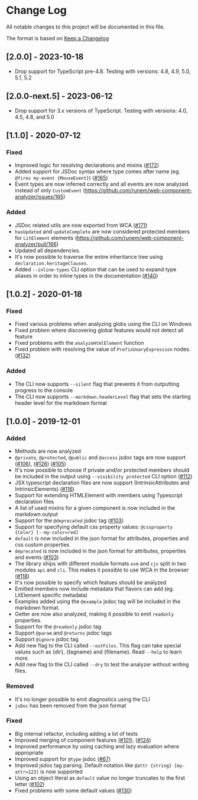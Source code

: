 # Change Log

All notable changes to this project will be documented in this file.

The format is based on [Keep a Changelog](https://keepachangelog.com/)

<!-- # Unreleased -->
<!-- ### Added -->
<!-- ### Changed -->
<!-- ### Removed -->
<!-- ### Fixed -->

## [2.0.0] - 2023-10-18

- Drop support for TypeScript pre-4.8. Testing with versions:
  4.8, 4.9, 5.0, 5.1, 5.2

## [2.0.0-next.5] - 2023-06-12

- Drop support for 3.x versions of TypeScript. Testing with versions:
  4.0, 4.5, 4.8, and 5.0

## [1.1.0] - 2020-07-12

### Fixed

- Improved logic for resolving declarations and mixins ([#172](https://github.com/runem/web-component-analyzer/issues/172))
- Added support for JSDoc syntax where type comes after name (eg. `@fires my-event {MouseEvent}`) ([#165](https://github.com/runem/web-component-analyzer/issues/165))
- Event types are now inferred correctly and all events are now analyzed instead of only `CustomEvent` (<https://github.com/runem/web-component-analyzer/issues/165>)

### Added

- JSDoc related utils are now exported from WCA ([#171](https://github.com/runem/web-component-analyzer/pull/171))
- `hasUpdated` and `updateComplete` are now considered protected members for `LitElement` elements (<https://github.com/runem/web-component-analyzer/pull/166>)
- Updated all dependencies.
- It's now possible to traverse the entire inheritance tree using `declaration.heritageClauses`.
- Added `--inline-types` CLI option that can be used to expand type aliases in order to inline types in the documentation ([#140](https://github.com/runem/web-component-analyzer/issues/140))

## [1.0.2] - 2020-01-18

### Fixed

- Fixed various problems when analyzing globs using the CLI on Windows
- Fixed problem where discovering global features would not detect all feature
- Fixed problems with the `analyzeHtmlElement` function
- Fixed problem with resolving the value of `PrefixUnaryExpression` nodes. ([#132](https://github.com/runem/web-component-analyzer/issues/132))

### Added

- The CLI now supports `--silent` flag that prevents it from outputting progress to the console
- The CLI now supports `--markdown.headerLevel` flag that sets the starting header level for the markdown format

## [1.0.0] - 2019-12-01

### Added

- Methods are now analyzed
- `@private`, `@protected`, `@public` and `@access` jsdoc tags are now support ([#106](https://github.com/runem/web-component-analyzer/issues/106)), ([#126](https://github.com/runem/web-component-analyzer/issues/126)) ([#105](https://github.com/runem/web-component-analyzer/issues/105))
- It's now possible to choose if private and/or protected members should be included in the output using `--visibility protected` CLI option ([#112](https://github.com/runem/web-component-analyzer/issues/112))
- JSX typescript declaration files are now support (IntrinsicAttributes and IntrinsicElements) ([#116](https://github.com/runem/web-component-analyzer/issues/116))
- Support for extending HTMLElement with members using Typescript declaration files
- A list of used mixins for a given component is now included in the markdown output
- Support for the `@deprecated` jsdoc tag ([#103](https://github.com/runem/web-component-analyzer/issues/103))
- Support for specifying default css property values: `@cssproperty {Color} [--my-color=red]`
- `default` is now included in the json format for attributes, properties and css custom properties
- `deprecated` is now included in the json format for attributes, properties and events ([#103](https://github.com/runem/web-component-analyzer/issues/103))
- The library ships with different module formats `esm` and `cjs` split in two modules `api` and `cli`. This makes it possible to use WCA in the browser ([#118](https://github.com/runem/web-component-analyzer/issues/118))
- It's now possible to specify which featues should be analyzed
- Emitted members now include metadata that flavors can add (eg. LitElement specific metadata)
- Examples added using the `@example` jsdoc tag will be included in the markdown format.
- Getter are now also analyzed, making it possible to emit `readonly` properties.
- Support for the `@readonly` jsdoc tag
- Support `@param` and `@returns` jsdoc tags
- Support `@ignore` jsdoc tag
- Add new flag to the CLI called `--outFiles`. This flag can take special values such as {dir}, {tagname} and {filename}. Read `--help` to learn more.
- Add new flag to the CLI called `--dry` to test the analyzer without writing files.

### Removed

- It's no longer possible to emit diagnostics using the CLI
- `jsDoc` has been removed from the json format

### Fixed

- Big internal refactor, including adding a lot of tests
- Improved merging of component features ([#101](https://github.com/runem/web-component-analyzer/issues/101)), ([#124](https://github.com/runem/web-component-analyzer/issues/124))
- Improved performance by using caching and lazy evaluation where appropriate
- Improved support for `@type` jsdoc ([#67](https://github.com/runem/web-component-analyzer/issues/67))
- Improved jsdoc tag parsing. Default notation like `@attr {string} [my-attr=123]` is now supported
- Using an object literal as `default` value no longer truncates to the first letter ([#102](https://github.com/runem/web-component-analyzer/issues/102))
- Fixed problems with some default values ([#130](https://github.com/runem/web-component-analyzer/issues/130))

